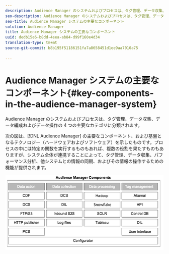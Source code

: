 ```yaml
---
description: Audience Manager のシステムおよびプロセスは、タグ管理、データ収集、データ編成およびデータ操作の 4 つの主要なカテゴリに分類されます。
seo-description: Audience Manager のシステムおよびプロセスは、タグ管理、データ収集、データ編成およびデータ操作の 4 つの主要なカテゴリに分類されます。
seo-title: Audience Manager システムの主要なコンポーネント
solution: Audience Manager
title: Audience Manager システムの主要なコンポーネント
uuid: dedb15e6-b8dd-4eea-ab84-d99f160e4d34
translation-type: tm+mt
source-git-commit: b8b195f51186151fa7a8658451d1ee9aa7010a75

---
```



# Audience Manager システムの主要なコンポーネント{#key-components-in-the-audience-manager-system}

Audience Manager のシステムおよびプロセスは、タグ管理、データ収集、データ編成およびデータ操作の 4 つの主要なカテゴリに分類されます。

<!-- 

c_compstack.xml

 -->

次の図は、[!DNL Audience Manager] の主要なコンポーネント、および基盤となるテクノロジー（ハードウェアおよびソフトウェア）を示したものです。プロセスの中には特定の関数を実行するものもあれば、複数の役割を果たすものもありますが、システム全体が連携することによって、タグ管理、データ収集、パフォーマンス分析、他システムとの情報の同期、およびその情報の操作するための機能が提供されます。

![](assets/components.png)

